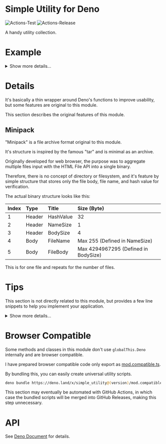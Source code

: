 # **Simple Utility for Deno**
![Actions-Test](https://github.com/dojyorin/deno_simple_utility/actions/workflows/test.yaml/badge.svg)
![Actions-Release](https://github.com/dojyorin/deno_simple_utility/actions/workflows/release.yaml/badge.svg)

A handy utility collection.

# Example

<p>
<details>
<summary>Show more details...</summary>
<p>

**BASE64 Binary**

```ts
const file = await Deno.readFile("/path/to/binary.bin");

const encoded = base64Encode(file); // base64 code.
const decoded = base64Decode(encoded); // Restored.
```

**Easy WebCrypto**

```ts
const file = await Deno.readFile("/path/to/binary.bin");

const random = await cryptoRandom(16); // random byte array.
const hash = await cryptoHash(true, file); // byte array of SHA2 512 bits hash value.
const keyEcdh = await cryptoGenerateKey(true); // public/private key pair for ECDH, each in byte array.
const keyEcdsa = await cryptoGenerateKey(false); // public/private key pair for ECDSA, each in byte array.
const encrypted = await cryptoEncrypt(keyEcdh, file); // encrypted byte array.
const decrypted = await cryptoDecrypt(keyEcdh, encrypted); // Restored.
const signature = await cryptoSign(keyEcdsa.privateKey, data); // signature byte array.
const verify = await cryptoVerify(signature, keyEcdsa.publicKey, data); // `true` if correct.
```

**Date UnixTime**

```ts
const date = new Date();

const encoded = dateEncode(date); // unixtime in seconds.
const decoded = dateDecode(encoded); // Restored.
const unixtime = dateParse(date.toISOString()); // unixtime in seconds.
```

**DEFLATE Compress**

```ts
const file = await Deno.readFile("/path/to/binary.bin");

const encoded = await deflateEncode(file); // "deflate" compressed byte array.
const decoded = await deflateDecode(encoded); // Restored.
```

**Extended Fetch API**

```ts
const json = await fetchExtend("https://path/to/get", "json"); // response as JSON.
const bytes = await fetchExtend("https://path/to/get", "byte"); // response as Uint8Array.
```

**Minipack Archive**

```ts
const files = [
    ["binary.bin", Deno.readFileSync("/path/to/binary.bin")]
];

const encoded = await minipackEncode(files); // byte array in "minipack" format.
const decoded = await minipackDecode(encoded); // Restored.
```

**Text Convert**

```ts
const text = " Lorem ipsum  \t  dolor \r sit amet.";

const encoded = ucEncode(text); // byte array in UTF-8 format.
const decoded = ucDecode(encoded); // Restored.
const hexadecimal = hexEncode(encoded); // HEX string.
const formatted = trimExtend(decoded); // formatted string.
```

**Platform Specific**

```ts
const win = isWin(); // "true" if running on Windows.
const tmp = tmpPath(); // "C:/Windows/Temp" if running on Windows, or "/tmp" if running on Linux or Mac.
cwdMain(); // Move current directory to `Deno.mainModule`.
```

</p>
</details>
</p>

# Details
It's basically a thin wrapper around Deno's functions to improve usability, but some features are original to this module.

This section describes the original features of this module.

## Minipack
"Minipack" is a file archive format original to this module.

It's structure is inspired by the famous "tar" and is minimal as an archive.

Originally developed for web browser, the purpose was to aggregate multiple files input with the HTML File API into a single binary.

Therefore, there is no concept of directory or filesystem, and it's feature by simple structure that stores only the file body, file name, and hash value for verification.

The actual binary structure looks like this:

|Index|Type|Title|Size (Byte)|
|:--|:--|:--|:--|
|1|Header|HashValue|32|
|2|Header|NameSize|1|
|3|Header|BodySize|4|
|4|Body|FileName|Max 255 (Defined in NameSize)|
|5|Body|FileBody|Max 4294967295 (Defined in BodySize)|

This is for one file and repeats for the number of files.

# Tips
This section is not directly related to this module, but provides a few line snippets to help you implement your application.

<p>
<details>
<summary>Show more details...</summary>
<p>

**JSON Import with Type**

```ts
const {default: data} = await import("./data.json", {assert: {type: "json"}});
```

</p>
</details>
</p>

# Browser Compatible
Some methods and classes in this module don't use `globalThis.Deno` internally and are browser compatible.

I have prepared browser compatible code only export as [mod.compatible.ts](./mod.compatible.ts).

By bundling this, you can easily create universal utility scripts.

```sh
deno bundle https://deno.land/x/simple_utility@(version)/mod.compatible.ts > ./simple_utility.esm.js
```

This section may eventually be automated with GitHub Actions, in which case the bundled scripts will be merged into GitHub Releases, making this step unnecessary.

# API
See [Deno Document](https://deno.land/x/simple_utility/mod.ts) for details.